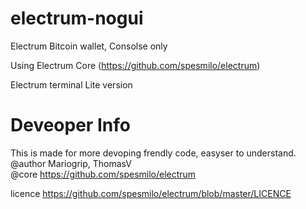 electrum-nogui
==============

Electrum Bitcoin wallet, Consolse only

Using Electrum Core  (https://github.com/spesmilo/electrum)

 Electrum terminal Lite version


Deveoper Info
==============
 This is made for more devoping frendly code, easyser to understand.	  
 @author Mariogrip, ThomasV					                                	
 @core https://github.com/spesmilo/electrum 				                    
									                                                     
 licence https://github.com/spesmilo/electrum/blob/master/LICENCE 	  
